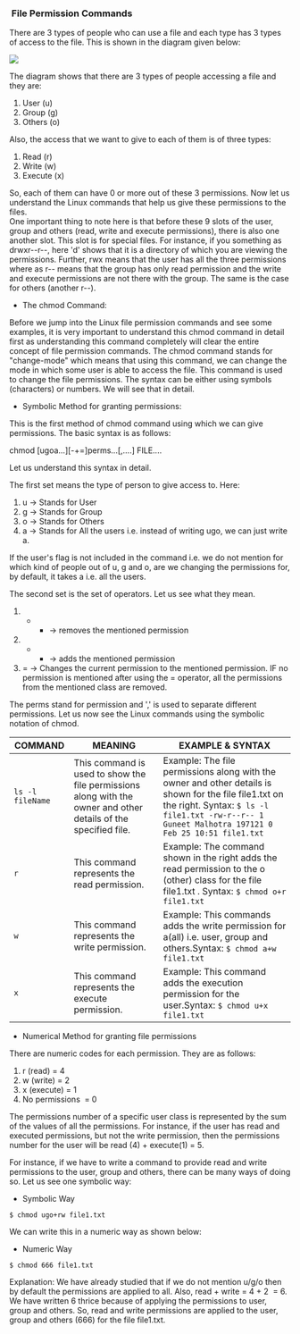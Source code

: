 ###  File Permission Commands

There are 3 types of people who can use a file and each type has 3 types of access to the file. This is shown in the diagram given below:

![](https://d3n0h9tb65y8q.cloudfront.net/public_assets/assets/000/002/903/original/File_Permission_Commands.png?1646404416)

The diagram shows that there are 3 types of people accessing a file and they are:

1.  User (u)
2.  Group (g)
3.  Others (o)

Also, the access that we want to give to each of them is of three types:

1.  Read (r)
2.  Write (w)
3.  Execute (x)

So, each of them can have 0 or more out of these 3 permissions. Now let us understand the Linux commands that help us give these permissions to the files.\
One important thing to note here is that before these 9 slots of the user, group and others (read, write and execute permissions), there is also one another slot. This slot is for special files. For instance, if you something as drwxr--r--, here 'd' shows that it is a directory of which you are viewing the permissions. Further, rwx means that the user has all the three permissions where as r-- means that the group has only read permission and the write and execute permissions are not there with the group. The same is the case for others (another r--).

- The chmod Command:

Before we jump into the Linux file permission commands and see some examples, it is very important to understand this chmod command in detail first as understanding this command completely will clear the entire concept of file permission commands. The chmod command stands for "change-mode" which means that using this command, we can change the mode in which some user is able to access the file. This command is used to change the file permissions. The syntax can be either using symbols (characters) or numbers. We will see that in detail.

- Symbolic Method for granting permissions:

This is the first method of chmod command using which we can give permissions. The basic syntax is as follows:

chmod [ugoa...][-+=]perms...[,....] FILE....

Let us understand this syntax in detail.

The first set means the type of person to give access to. Here:

1.  u → Stands for User
2.  g → Stands for Group
3.  o → Stands for Others
4.  a → Stands for All the users i.e. instead of writing ugo, we can just write a.

If the user's flag is not included in the command i.e. we do not mention for which kind of people out of u, g and o, are we changing the permissions for, by default, it takes a i.e. all the users.

The second set is the set of operators. Let us see what they mean.

1.  - - → removes the mentioned permission
2.  - + → adds the mentioned permission
3.  = → Changes the current permission to the mentioned permission. IF no permission is mentioned after using the = operator, all the permissions from the mentioned class are removed.

The perms stand for permission and ',' is used to separate different permissions. Let us now see the Linux commands using the symbolic notation of chmod.

| COMMAND          | MEANING                                                                                                          | EXAMPLE & SYNTAX                                                                                                                                                                                            |
| ---------------- | ---------------------------------------------------------------------------------------------------------------- | ----------------------------------------------------------------------------------------------------------------------------------------------------------------------------------------------------------- |
| `ls -l fileName` | This command is used to show the file permissions along with the owner and other details of the specified file.  | Example: The file permissions along with the owner and other details is shown for the file file1.txt on the right. Syntax: `$ ls -l file1.txt -rw-r--r-- 1 Guneet Malhotra 197121 0 Feb 25 10:51 file1.txt` |
| `r`              | This command represents the read permission.                                                                     | Example: The command shown in the right adds the read permission to the o (other) class for the file file1.txt . Syntax: `$ chmod o+r file1.txt`                                                            |
| `w`              | This command represents the write permission.                                                                    | Example: This commands adds the write permission for a(all) i.e. user, group and others.Syntax: `$ chmod a+w file1.txt`                                                                                     |
| `x`              | This command represents the execute permission.                                                                  | Example: This command adds the execution permission for the user.Syntax: `$ chmod u+x file1.txt`                                                                                                            |

- Numerical Method for granting file permissions

There are numeric codes for each permission. They are as follows:

1.  r (read) = 4
2.  w (write) = 2
3.  x (execute) = 1
4.  No permissions  = 0

The permissions number of a specific user class is represented by the sum of the values of all the permissions. For instance, if the user has read and executed permissions, but not the write permission, then the permissions number for the user will be read (4) + execute(1) = 5.

For instance, if we have to write a command to provide read and write permissions to the user, group and others, there can be many ways of doing so. Let us see one symbolic way:

- Symbolic Way

`$ chmod ugo+rw file1.txt`

We can write this in a numeric way as shown below:

- Numeric Way

`$ chmod 666 file1.txt`

Explanation: We have already studied that if we do not mention u/g/o then by default the permissions are applied to all. Also, read + write = 4 + 2  = 6. We have written 6 thrice because of applying the permissions to user, group and others. So, read and write permissions are applied to the user, group and others (666) for the file file1.txt.
